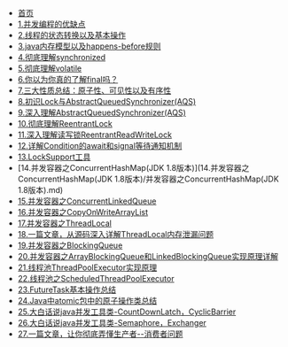 <!-- docs/_sidebar.md -->

* [首页](/)
* [1.并发编程的优缺点](1.并发编程的优缺点/并发编程的优缺点.md)
* [2.线程的状态转换以及基本操作](2.线程的状态转换以及基本操作/线程状态转换以及基本操作.md)
* [3.java内存模型以及happens-before规则](3.java内存模型以及happens-before规则/Java内存模型以及happens-before.md)
* [4.彻底理解synchronized](4.彻底理解synchronized/java关键字---synchronized.md)
* [5.彻底理解volatile](5.彻底理解volatile/java关键字---volatile.md)
* [6.你以为你真的了解final吗？](6.你以为你真的了解final吗？/java关键字--final.md)
* [7.三大性质总结：原子性、可见性以及有序性](7.三大性质总结：原子性、可见性以及有序性/三大性质总结：原子性、可见性以及有序性.md)
* [8.初识Lock与AbstractQueuedSynchronizer(AQS)](8.初识Lock与AbstractQueuedSynchronizer(AQS)/初识Lock与AbstractQueuedSynchronizer(AQS).md)
* [9.深入理解AbstractQueuedSynchronizer(AQS)](9.深入理解AbstractQueuedSynchronizer(AQS)/深入理解AbstractQueuedSynchronizer(AQS).md)
* [10.彻底理解ReentrantLock](10.彻底理解ReentrantLock/彻底理解ReentrantLock.md)
* [11.深入理解读写锁ReentrantReadWriteLock](11.深入理解读写锁ReentrantReadWriteLock/深入理解读写锁ReentrantReadWriteLock.md)
* [12.详解Condition的await和signal等待通知机制](12.详解Condition的await和signal等待通知机制/详解Condition的await和signal等待通知机制.md)
* [13.LockSupport工具](13.LockSupport工具/LockSupport工具.md)
* [14.并发容器之ConcurrentHashMap(JDK 1.8版本)](14.并发容器之ConcurrentHashMap(JDK 1.8版本)/并发容器之ConcurrentHashMap(JDK 1.8版本).md)
* [15.并发容器之ConcurrentLinkedQueue](15.并发容器之ConcurrentLinkedQueue/并发容器之ConcurrentLinkedQueue.md)
* [16.并发容器之CopyOnWriteArrayList](16.并发容器之CopyOnWriteArrayList/并发容器之CopyOnWriteArrayList.md)
* [17.并发容器之ThreadLocal](17.并发容器之ThreadLocal/并发容器之ThreadLocal.md)
* [18.一篇文章，从源码深入详解ThreadLocal内存泄漏问题](18.一篇文章，从源码深入详解ThreadLocal内存泄漏问题/一篇文章，从源码深入详解ThreadLocal内存泄漏问题.md)
* [19.并发容器之BlockingQueue](19.并发容器之BlockingQueue/并发容器之BlockingQueue.md)
* [20.并发容器之ArrayBlockingQueue和LinkedBlockingQueue实现原理详解](20.并发容器之ArrayBlockingQueue和LinkedBlockingQueue实现原理详解/并发容器之ArrayBlockingQueue和LinkedBlockingQueue实现原理详解.md)
* [21.线程池ThreadPoolExecutor实现原理](21.线程池ThreadPoolExecutor实现原理/线程池ThreadPoolExecutor实现原理.md)
* [22.线程池之ScheduledThreadPoolExecutor](22.线程池之ScheduledThreadPoolExecutor/线程池之ScheduledThreadPoolExecutor.md)
* [23.FutureTask基本操作总结](23.FutureTask基本操作总结/FutureTask基本操作总结.md)
* [24.Java中atomic包中的原子操作类总结](24.Java中atomic包中的原子操作类总结/Java中atomic包中的原子操作类总结.md)
* [25.大白话说java并发工具类-CountDownLatch，CyclicBarrier](25.大白话说java并发工具类-CountDownLatch，CyclicBarrier/大白话说java并发工具类-CountDownLatch，CyclicBarrier.md)
* [26.大白话说java并发工具类-Semaphore，Exchanger](26.大白话说java并发工具类-Semaphore，Exchanger/大白话说java并发工具类-Semaphore，Exchanger.md)
* [27.一篇文章，让你彻底弄懂生产者--消费者问题](27.一篇文章，让你彻底弄懂生产者--消费者问题/一篇文章，让你彻底弄懂生产者--消费者问题.md)
